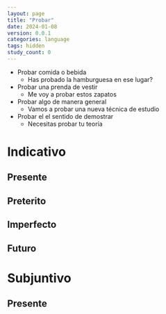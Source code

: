 ```yaml
---
layout: page
title: "Probar"
date: 2024-01-08
version: 0.0.1
categories: language
tags: hidden
study_count: 0
---
```


- Probar comida o bebida
  - Has probado la hamburguesa en ese lugar?
- Probar una prenda de vestir
  - Me voy a probar estos zapatos
- Probar algo de manera general
  - Vamos a probar una nueva técnica de estudio
- Probar el el sentido de demostrar
  - Necesitas probar tu teoría

# Indicativo

## Presente

## Preterito

## Imperfecto

## Futuro

# Subjuntivo

## Presente
